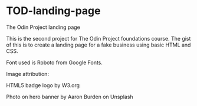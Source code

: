 # TOD-landing-page
The Odin Project landing page

This is the second project for The Odin Project foundations course. The gist of this is to create a landing page for a fake business using basic HTML and CSS. 

Font used is Roboto from Google Fonts.

Image attribution:

HTML5 badge logo by W3.org

Photo on hero banner by Aaron Burden on Unsplash
      